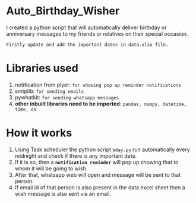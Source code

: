 # Auto_Birthday_Wisher
I created a python script that will automatically deliver birthday or anniversary messages to my friends or relatives on their special occasion.<br>

`Firstly update and add the important dates in data.xlsx file.`<br>
# Libraries used
1. notification from plyer: `for showing pop up reminder notifications`
2. smtplib: `for sending emails`
3. pywhatkit: `for sending whatsapp messages`
4. <b>other inbuilt libraries need to be imported</b>: `pandas, numpy, datetime, time, os`

# How it works
1. Using Task scheduler the python script `bday.py` run automatically every midnight and check if there is any important date. 
2. If it is so, then a <b>`notification reminder`</b> will pop up showing that to whom it will be going to wish. 
3. After that, whatsapp web will open and message will be sent to that person. 
4. If email id of that person is also present in the data excel sheet then a wish message is also sent via an email.

